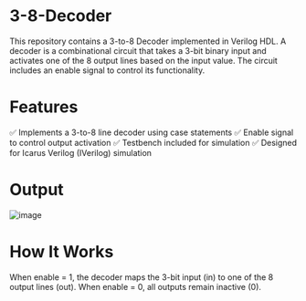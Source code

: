 # 3-8-Decoder
This repository contains a 3-to-8 Decoder implemented in Verilog HDL. A decoder is a combinational circuit that takes a 3-bit binary input and activates one of the 8 output lines based on the input value. The circuit includes an enable signal to control its functionality.
# Features
✅ Implements a 3-to-8 line decoder using case statements
✅ Enable signal to control output activation
✅ Testbench included for simulation
✅ Designed for Icarus Verilog (IVerilog) simulation
# Output
![image](https://github.com/user-attachments/assets/fcb5ba8d-5ceb-4ccb-8602-a1c19be07d85)
# How It Works
When enable = 1, the decoder maps the 3-bit input (in) to one of the 8 output lines (out).
When enable = 0, all outputs remain inactive (0).
